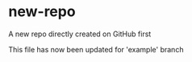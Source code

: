 # new-repo
A new repo directly created on GitHub first

This file has now been updated for 'example' branch
